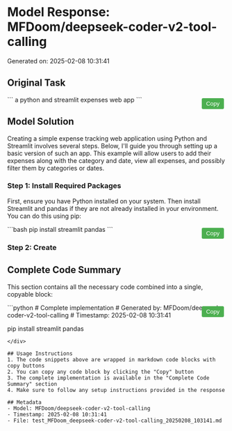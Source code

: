 # Model Response: MFDoom/deepseek-coder-v2-tool-calling
Generated on: 2025-02-08 10:31:41


<style>
.copy-button {
    position: absolute;
    top: 5px;
    right: 5px;
    padding: 5px 10px;
    background-color: #4CAF50;
    color: white;
    border: none;
    border-radius: 3px;
    cursor: pointer;
    z-index: 1;
}
.code-container {
    position: relative;
    margin: 10px 0;
}
.copy-button:hover {
    background-color: #45a049;
}
.copy-button:active {
    background-color: #3d8b40;
}
</style>

<script>
function copyCode(buttonElement) {
    const codeBlock = buttonElement.parentElement.querySelector('code');
    const range = document.createRange();
    range.selectNode(codeBlock);
    window.getSelection().removeAllRanges();
    window.getSelection().addRange(range);
    try {
        document.execCommand('copy');
        buttonElement.textContent = 'Copied!';
        setTimeout(() => {
            buttonElement.textContent = 'Copy';
        }, 2000);
    } catch(e) {
        console.error('Failed to copy text:', e);
        buttonElement.textContent = 'Failed to copy';
    }
    window.getSelection().removeAllRanges();
}
</script>


## Original Task
<div class="code-container">
<button class="copy-button" onclick="copyCode(this)">Copy</button>
```
a python and streamlit expenses web app
```
</div>

## Model Solution
Creating a simple expense tracking web application using Python and Streamlit involves several steps. Below, I'll guide you through setting up a basic version of such an app. This example will allow users to add their expenses along with the category and date, view all expenses, and possibly filter them by categories or dates.

### Step 1: Install Required Packages
First, ensure you have Python installed on your system. Then install Streamlit and pandas if they are not already installed in your environment. You can do this using pip:

<div class="code-container">
<button class="copy-button" onclick="copyCode(this)">Copy</button>
```bash
pip install streamlit pandas
```
</div>

### Step 2: Create

## Complete Code Summary
This section contains all the necessary code combined into a single, copyable block:

<div class="code-container">
<button class="copy-button" onclick="copyCode(this)">Copy</button>
```python
# Complete implementation
# Generated by: MFDoom/deepseek-coder-v2-tool-calling
# Timestamp: 2025-02-08 10:31:41

pip install streamlit pandas

```
</div>

## Usage Instructions
1. The code snippets above are wrapped in markdown code blocks with copy buttons
2. You can copy any code block by clicking the "Copy" button
3. The complete implementation is available in the "Complete Code Summary" section
4. Make sure to follow any setup instructions provided in the response

## Metadata
- Model: MFDoom/deepseek-coder-v2-tool-calling
- Timestamp: 2025-02-08 10:31:41
- File: test_MFDoom_deepseek-coder-v2-tool-calling_20250208_103141.md
